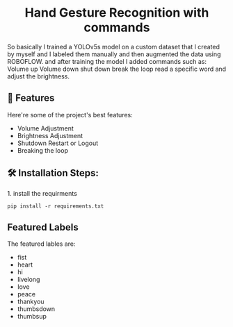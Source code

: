 <h1 align="center" id="title">Hand Gesture Recognition with commands</h1>

<p id="description">So basically I trained a YOLOv5s model on a custom dataset that I created by myself and I labeled them manually and then augmented the data using ROBOFLOW. and after training the model I added commands such as: Volume up Volume down shut down break the loop read a specific word and adjust the brightness.</p>

<h2>🧐 Features</h2>

Here're some of the project's best features:

-   Volume Adjustment
-   Brightness Adjustment
-   Shutdown Restart or Logout
-   Breaking the loop

<h2>🛠️ Installation Steps:</h2>

<p>1. install the requirments</p>

```
pip install -r requirements.txt
```

<h2>Featured Labels</h2>

The featured lables are:

-   fist
-   heart
-   hi
-   livelong
-   love
-   peace
-   thankyou
-   thumbsdown
-   thumbsup
